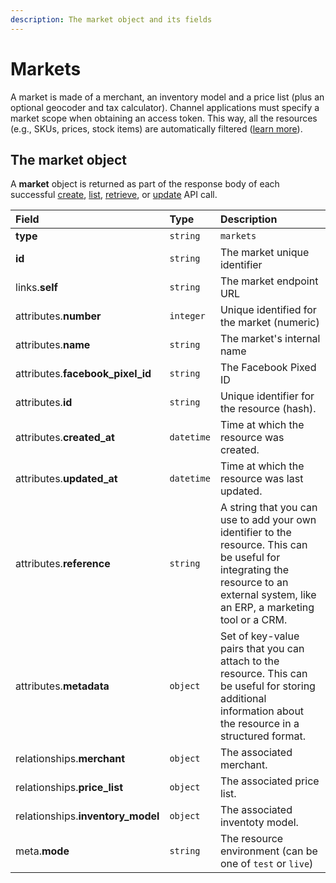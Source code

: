 ```yaml
---
description: The market object and its fields
---
```


# Markets

A market is made of a merchant, an inventory model and a price list \(plus an optional geocoder and tax calculator\). Channel applications must specify a market scope when obtaining an access token. This way, all the resources \(e.g., SKUs, prices, stock items\) are automatically filtered \([learn more](https://commercelayer.io/glossary/market/)\).

## The market object

A **market** object is returned as part of the response body of each successful [create](https://docs.commercelayer.io/resources/markets/create_market), [list](https://docs.commercelayer.io/resources/markets/list_markets), [retrieve](https://docs.commercelayer.io/resources/markets/retrieve_market), or [update](https://docs.commercelayer.io/resources/markets/update_market) API call.

| Field | Type | Description |
| :--- | :--- | :--- |
| **type** | `string` | `markets` |
| **id** | `string` | The market unique identifier |
| links.**self** | `string` | The market endpoint URL |
| attributes.**number** | `integer` | Unique identified for the market \(numeric\) |
| attributes.**name** | `string` | The market's internal name |
| attributes.**facebook\_pixel\_id** | `string` | The Facebook Pixed ID |
| attributes.**id** | `string` | Unique identifier for the resource \(hash\). |
| attributes.**created\_at** | `datetime` | Time at which the resource was created. |
| attributes.**updated\_at** | `datetime` | Time at which the resource was last updated. |
| attributes.**reference** | `string` | A string that you can use to add your own identifier to the resource. This can be useful for integrating the resource to an external system, like an ERP, a marketing tool or a CRM. |
| attributes.**metadata** | `object` | Set of key-value pairs that you can attach to the resource. This can be useful for storing additional information about the resource in a structured format. |
| relationships.**merchant** | `object` | The associated merchant. |
| relationships.**price\_list** | `object` | The associated price list. |
| relationships.**inventory\_model** | `object` | The associated inventoty model. |
| meta.**mode** | `string` | The resource environment \(can be one of `test` or `live`\) |

